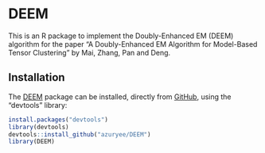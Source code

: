 
<!-- README.md is generated from README.Rmd. Please edit that file -->

DEEM
====

<!-- badges: start -->
<!-- badges: end -->

This is an R package to implement the Doubly-Enhanced EM (DEEM)
algorithm for the paper “A Doubly-Enhanced EM Algorithm for Model-Based
Tensor Clustering” by Mai, Zhang, Pan and Deng.

Installation
------------

The [DEEM](#deem) package can be installed, directly from
[GitHub](https://github.com/), using the “devtools” library:

``` r
install.packages("devtools")
library(devtools)
devtools::install_github("azuryee/DEEM")
library(DEEM)
```
